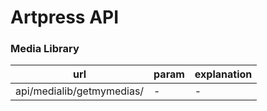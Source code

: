 # Artpress API

### Media Library
url | param | explanation
---|---|---
api/medialib/getmymedias/ | - | -